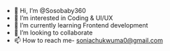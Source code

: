 - 👋 Hi, I’m @Sosobaby360
- 👀 I’m interested in Coding & UI/UX
- 🌱 I’m currently learning Frontend development
- 💞️ I’m looking to collaborate
- 📫 How to reach me- soniachukwuma0@gmail.com

<!---
Sosobaby360/Sosobaby360 is a ✨ special ✨ repository because its `README.md` (this file) appears on your GitHub profile.
You can click the Preview link to take a look at your changes.
--->
